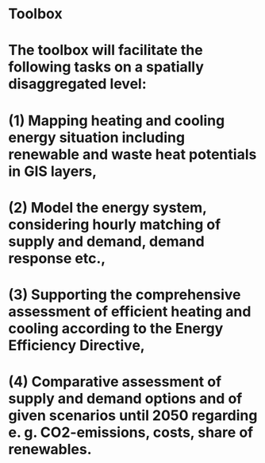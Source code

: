# Toolbox
# The toolbox will facilitate the following tasks on a spatially disaggregated level: 
#	  (1) Mapping heating and cooling energy situation including renewable and waste heat potentials in GIS layers,
# 	(2) Model the energy system, considering hourly matching of supply and demand, demand response etc.,
#	  (3) Supporting the comprehensive assessment of efficient heating and cooling according to the Energy Efficiency Directive,
#	  (4) Comparative assessment of supply and demand options and of given scenarios until 2050 regarding e. g. CO2-emissions, costs, share of renewables. 

